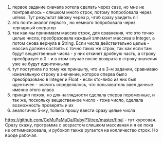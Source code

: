 1. первое задание сначала хотела сделать через case, но мне не понтравилось - слишком много строк, потому попробовала через unless. Тут результат вівожу через p, чтоб сразу увидеть  nil
2. это почти аналог первого , но немного попробовала через тернарный оператор
3. так как мы принимаем массив строк, для сравнения, что это точно целые числа, преобразовала каждый эллемент массива в Integer, а потом снова вернула в String. Если числа действительно целые - массив должен состоять с точно таких же строк, так как если там будут вещественные числа - у них откинет дробную часть, а строку преобразует в 0 - и в этом случае после возврата в строку значения уже не будут идентичными
4. тут поступила по тому же принцыпу, что и в 3-м задании, сравниваю изначальную строку в значение, которое сперва было преобразовано в Integer и Float  - если кто-либо из них был идентичен - значить определялось, что пользователь ввел данные именно этого класа
5. принцип похож, но для наглядности сделала сперва переменные, и так же, поскольку вещественное число - тоже число, сделала возможность проверять и их
6. аналогично 5-му, только прошу ввести сразу целые числа

https://github.com/CeMuPaMuDa/RubyP1/tree/master/final - тут курсовая. Сразу скажу, программа с возрастом слишком массивная и я ее  пока не оптимизировала, и рубокоп также ругается на колличество строк. Но вроде рабочая.